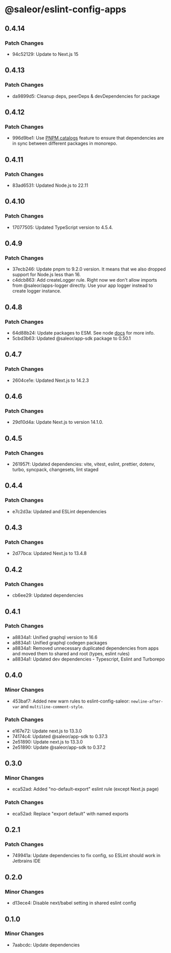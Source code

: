# @saleor/eslint-config-apps

## 0.4.14

### Patch Changes

- 94c52129: Update to Next.js 15

## 0.4.13

### Patch Changes

- da9899d5: Cleanup deps, peerDeps & devDependencies for package

## 0.4.12

### Patch Changes

- 996d9be1: Use [PNPM catalogs](https://pnpm.io/catalogs) feature to ensure that dependencies are in sync between different packages in monorepo.

## 0.4.11

### Patch Changes

- 83ad6531: Updated Node.js to 22.11

## 0.4.10

### Patch Changes

- 17077505: Updated TypeScript version to 4.5.4.

## 0.4.9

### Patch Changes

- 37ecb246: Update pnpm to 9.2.0 version. It means that we also dropped support for Node.js less than 16.
- c4dcb863: Add createLogger rule. Right now we don't allow imports from @saleor/apps-logger directly. Use your app logger instead to create logger instance.

## 0.4.8

### Patch Changes

- 64d88b24: Update packages to ESM. See node [docs](https://nodejs.org/api/esm.html) for more info.
- 5cbd3b63: Updated @saleor/app-sdk package to 0.50.1

## 0.4.7

### Patch Changes

- 2604ce1e: Updated Next.js to 14.2.3

## 0.4.6

### Patch Changes

- 29d10d4a: Update Next.js to version 14.1.0.

## 0.4.5

### Patch Changes

- 261957f: Updated dependencies: vite, vitest, eslint, prettier, dotenv, turbo, syncpack, changesets, lint staged

## 0.4.4

### Patch Changes

- e7c2d3a: Updated and ESLint dependencies

## 0.4.3

### Patch Changes

- 2d77bca: Updated Next.js to 13.4.8

## 0.4.2

### Patch Changes

- cb6ee29: Updated dependencies

## 0.4.1

### Patch Changes

- a8834a1: Unified graphql version to 16.6
- a8834a1: Unified graphql codegen packages
- a8834a1: Removed unnecessary duplicated dependencies from apps and moved them to shared and root (types, eslint rules)
- a8834a1: Updated dev dependencies - Typescript, Eslint and Turborepo

## 0.4.0

### Minor Changes

- 453baf7: Added new warn rules to eslint-config-saleor: `newline-after-var` and `multiline-comment-style`.

### Patch Changes

- e167e72: Update next.js to 13.3.0
- 74174c4: Updated @saleor/app-sdk to 0.37.3
- 2e51890: Update next.js to 13.3.0
- 2e51890: Update @saleor/app-sdk to 0.37.2

## 0.3.0

### Minor Changes

- eca52ad: Added "no-default-export" eslint rule (except Next.js page)

### Patch Changes

- eca52ad: Replace "export default" with named exports

## 0.2.1

### Patch Changes

- 749941a: Update dependencies to fix config, so ESLint should work in Jetbrains IDE

## 0.2.0

### Minor Changes

- d13ece4: Disable next/babel setting in shared eslint config

## 0.1.0

### Minor Changes

- 7aabcdc: Update dependencies
